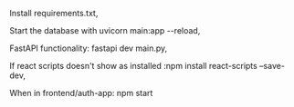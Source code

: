 Install requirements.txt,

Start the database with uvicorn main:app --reload,

FastAPI functionality: fastapi dev main.py,

If react scripts doesn't show as installed :npm install react-scripts –save-dev,

When in frontend/auth-app: npm start
